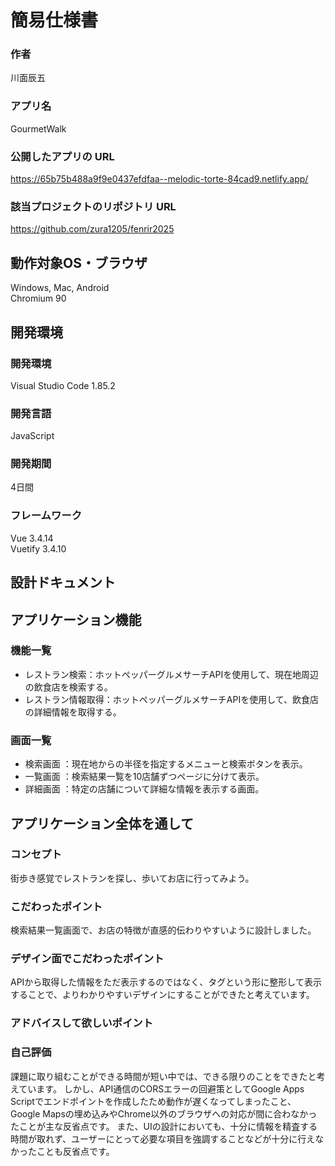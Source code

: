 # 簡易仕様書

### 作者
川面辰五
### アプリ名
GourmetWalk

### 公開したアプリの URL
https://65b75b488a9f9e0437efdfaa--melodic-torte-84cad9.netlify.app/

### 該当プロジェクトのリポジトリ URL
https://github.com/zura1205/fenrir2025

## 動作対象OS・ブラウザ
Windows, Mac, Android  
Chromium 90

## 開発環境
### 開発環境
Visual Studio Code 1.85.2

### 開発言語
JavaScript

### 開発期間
4日間

### フレームワーク
Vue 3.4.14  
Vuetify 3.4.10

## 設計ドキュメント



## アプリケーション機能

### 機能一覧
- レストラン検索：ホットペッパーグルメサーチAPIを使用して、現在地周辺の飲食店を検索する。
- レストラン情報取得：ホットペッパーグルメサーチAPIを使用して、飲食店の詳細情報を取得する。

### 画面一覧
- 検索画面 ：現在地からの半径を指定するメニューと検索ボタンを表示。
- 一覧画面 ：検索結果一覧を10店舗ずつページに分けて表示。
- 詳細画面 ：特定の店舗について詳細な情報を表示する画面。

## アプリケーション全体を通して

### コンセプト
街歩き感覚でレストランを探し、歩いてお店に行ってみよう。

### こだわったポイント
検索結果一覧画面で、お店の特徴が直感的伝わりやすいように設計しました。

### デザイン面でこだわったポイント
APIから取得した情報をただ表示するのではなく、タグという形に整形して表示することで、よりわかりやすいデザインにすることができたと考えています。

### アドバイスして欲しいポイント


### 自己評価
課題に取り組むことができる時間が短い中では、できる限りのことをできたと考えています。
しかし、API通信のCORSエラーの回避策としてGoogle Apps Scriptでエンドポイントを作成したため動作が遅くなってしまったこと、Google Mapsの埋め込みやChrome以外のブラウザへの対応が間に合わなかったことが主な反省点です。
また、UIの設計においても、十分に情報を精査する時間が取れず、ユーザーにとって必要な項目を強調することなどが十分に行えなかったことも反省点です。
